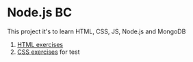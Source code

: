 # Node.js BC

This project it's to learn HTML, CSS, JS, Node.js and MongoDB

1. [HTML exercises](html)
2. [CSS  exercises](css)
for test